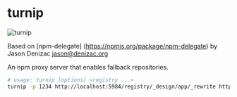 turnip
======
![turnip](https://github.paypal.com/ertoth/turnip/raw/master/img/tunip.png "turnip")

Based on [npm-delegate] (https://npmjs.org/package/npm-delegate) by Jason Denizac <jason@denizac.org>


An npm proxy server that enables fallback repositories.

```bash
# usage: turnip [options] <registry ...>
turnip -p 1234 http://localhost:5984/registry/_design/app/_rewrite http://registry.npmjs.org/
```


